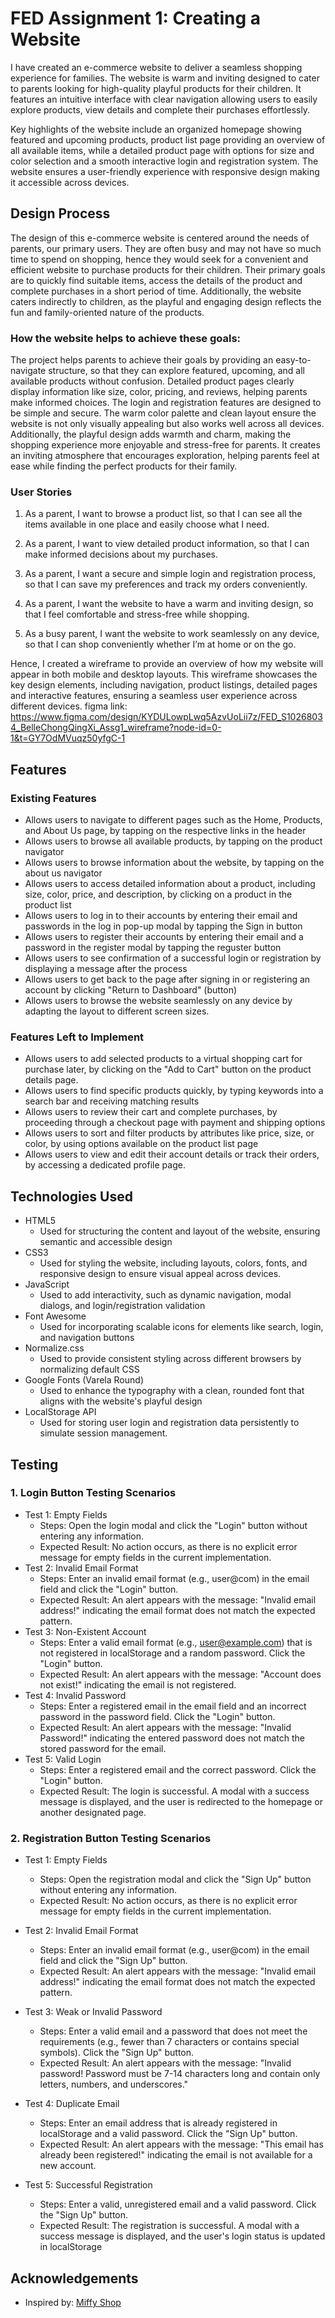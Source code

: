 # FED Assignment 1: Creating a Website
I have created an e-commerce website to deliver a seamless shopping experience for families. The website is warm and inviting designed to cater to parents looking for high-quality playful products for their children. It features an intuitive interface with clear navigation allowing users to easily explore products, view details and complete their purchases effortlessly.

Key highlights of the website include an organized homepage showing featured and upcoming products,  product list page providing an overview of all available items, while a detailed product page with options for size and color selection and a smooth interactive login and registration system. The website ensures a user-friendly experience with responsive design making it accessible across devices.

## Design Process
The design of this e-commerce website is centered around the needs of parents, our primary users. They are often busy and may not have so much time to spend on shopping, hence they would seek for a convenient and efficient website to purchase products for their children. Their primary goals are to quickly find suitable items, access the details of the product and complete purchases in a short period of time. Additionally, the website caters indirectly to children, as the playful and engaging design reflects the fun and family-oriented nature of the products.

### How the website helps to achieve these goals:
The project helps parents to achieve their goals by providing an easy-to-navigate structure, so that they can explore featured, upcoming, and all available products without confusion. Detailed product pages clearly display information like size, color, pricing, and reviews, helping parents make informed choices. The login and registration features are designed to be simple and secure. The warm color palette and clean layout ensure the website is not only visually appealing but also works well across all devices. Additionally, the playful design adds warmth and charm, making the shopping experience more enjoyable and stress-free for parents. It creates an inviting atmosphere that encourages exploration, helping parents feel at ease while finding the perfect products for their family.

### User Stories

1. As a parent, I want to browse a product list, so that I can see all the items available in one place and easily choose what I need.

2. As a parent, I want to view detailed product information, so that I can make informed decisions about my purchases.

3. As a parent, I want a secure and simple login and registration process, so that I can save my preferences and track my orders conveniently.

4. As a parent, I want the website to have a warm and inviting design, so that I feel comfortable and stress-free while shopping.

5. As a busy parent, I want the website to work seamlessly on any device, so that I can shop conveniently whether I’m at home or on the go.

Hence, I created a wireframe to provide an overview of how my website will appear in both mobile and desktop layouts. This wireframe showcases the key design elements, including navigation, product listings, detailed pages and interactive features, ensuring a seamless user experience across different devices.
figma link: https://www.figma.com/design/KYDULowpLwq5AzvUoLii7z/FED_S10268034_BelleChongQingXi_Assg1_wireframe?node-id=0-1&t=GY7OdMVuqz50yfgC-1

## Features
### Existing Features
- Allows users to navigate to different pages such as the Home, Products, and About Us page, by tapping on the respective links in the header  
- Allows users to browse all available products, by tapping on the product navigator  
- Allows users to browse information about the website, by tapping on the about us navigator  
- Allows users to access detailed information about a product, including size, color, price, and description, by clicking on a product in the 
  product list  
- Allows users to log in to their accounts by entering their email and passwords in the log in pop-up modal by tapping the Sign in button
- Allows users to register their accounts by entering their email and a password in the register modal by tapping the reguster button
- Allows users to see confirmation of a successful login or registration by displaying a message after the process  
- Allows users to get back to the page after signing in or registering an account by clicking "Return to Dashboard" (button)  
- Allows users to browse the website seamlessly on any device by adapting the layout to different screen sizes.

### Features Left to Implement
- Allows users to add selected products to a virtual shopping cart for purchase later, by clicking on the "Add to Cart" button on the product 
  details page.
- Allows users to find specific products quickly, by typing keywords into a search bar and receiving matching results
- Allows users to review their cart and complete purchases, by proceeding through a checkout page with payment and shipping options
- Allows users to sort and filter products by attributes like price, size, or color, by using options available on the product list page
- Allows users to view and edit their account details or track their orders, by accessing a dedicated profile page. 


## Technologies Used
- HTML5
    - Used for structuring the content and layout of the website, ensuring semantic and accessible design
- CSS3
    - Used for styling the website, including layouts, colors, fonts, and responsive design to ensure visual appeal across devices.
- JavaScript
    - Used to add interactivity, such as dynamic navigation, modal dialogs, and login/registration validation
- Font Awesome
    - Used for incorporating scalable icons for elements like search, login, and navigation buttons
- Normalize.css
    - Used to provide consistent styling across different browsers by normalizing default CSS
- Google Fonts (Varela Round)
    - Used to enhance the typography with a clean, rounded font that aligns with the website's playful design
- LocalStorage API
    - Used for storing user login and registration data persistently to simulate session management.

## Testing
### 1. Login Button Testing Scenarios
- Test 1: Empty Fields
  - Steps: Open the login modal and click the "Login" button without entering any information.
  - Expected Result: No action occurs, as there is no explicit error message for empty fields in the current implementation.
- Test 2: Invalid Email Format
  - Steps: Enter an invalid email format (e.g., user@com) in the email field and click the "Login" button.
  - Expected Result: An alert appears with the message: "Invalid email address!" indicating the email format does not match the expected pattern.
- Test 3: Non-Existent Account
  - Steps: Enter a valid email format (e.g., user@example.com) that is not registered in localStorage and a random password. Click the "Login" button.
  - Expected Result: An alert appears with the message: "Account does not exist!" indicating the email is not registered.
- Test 4: Invalid Password
  - Steps: Enter a registered email in the email field and an incorrect password in the password field. Click the "Login" button.
  - Expected Result: An alert appears with the message: "Invalid Password!" indicating the entered password does not match the stored password for the email.
- Test 5: Valid Login
  - Steps: Enter a registered email and the correct password. Click the "Login" button.
  - Expected Result: The login is successful. A modal with a success message is displayed, and the user is redirected to the homepage or another designated page.

### 2. Registration Button Testing Scenarios

- Test 1: Empty Fields
  - Steps: Open the registration modal and click the "Sign Up" button without entering any information.
  - Expected Result: No action occurs, as there is no explicit error message for empty fields in the current implementation.

- Test 2: Invalid Email Format
  - Steps: Enter an invalid email format (e.g., user@com) in the email field and click the "Sign Up" button.
  - Expected Result: An alert appears with the message: "Invalid email address!" indicating the email format does not match the expected pattern.

- Test 3: Weak or Invalid Password
  - Steps: Enter a valid email and a password that does not meet the requirements (e.g., fewer than 7 characters or contains special symbols). Click the "Sign Up" button.
  - Expected Result: An alert appears with the message: "Invalid password! Password must be 7-14 characters long and contain only letters, numbers, and underscores."

- Test 4: Duplicate Email
  - Steps: Enter an email address that is already registered in localStorage and a valid password. Click the "Sign Up" button.
  - Expected Result: An alert appears with the message: "This email has already been registered!" indicating the email is not available for a new account.

- Test 5: Successful Registration
  - Steps: Enter a valid, unregistered email and a valid password. Click the "Sign Up" button.
  - Expected Result: The registration is successful. A modal with a success message is displayed, and the user's login status is updated in localStorage








## Acknowledgements
- Inspired by: [Miffy Shop](https://miffyshop.co.uk/)
